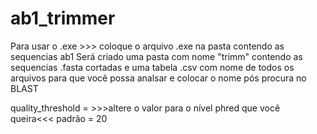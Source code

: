 # ab1_trimmer

Para usar o .exe >>> coloque o arquivo .exe na pasta contendo as sequencias ab1
Será criado uma pasta com nome "trimm" contendo as sequencias .fasta cortadas e uma tabela .csv com nome de todos os arquivos para que você possa analsar e colocar o nome pós procura no BLAST

quality_threshold = >>>altere o valor para o nível phred que você queira<<< padrão = 20
